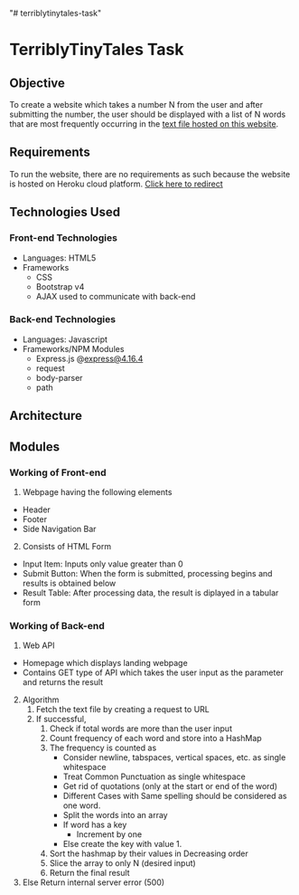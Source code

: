 "# terriblytinytales-task" 
# TerriblyTinyTales Task

## Objective

To create a website which takes a number N from the user and after submitting the number, the user should be displayed with a list of N words that are most frequently occurring in the [text file hosted on this website](https://terriblytinytales.com/test.txt).

## Requirements

To run the website, there are no requirements as such because the website is hosted on Heroku cloud platform. [Click here to redirect](https://terriblytinytalestask.herokuapp.com/)

## Technologies Used

### Front-end Technologies
* Languages: HTML5
* Frameworks
  * CSS
  * Bootstrap v4
  * AJAX used to communicate with back-end

### Back-end Technologies
* Languages: Javascript
* Frameworks/NPM Modules
  * Express.js @express@4.16.4
  * request
  * body-parser
  * path

## Architecture



## Modules

### Working of Front-end

1. Webpage having the following elements
  * Header
  * Footer
  * Side Navigation Bar

2. Consists of HTML Form
  * Input Item: Inputs only value greater than 0
  * Submit Button: When the form is submitted, processing begins and results is obtained below
  * Result Table: After processing data, the result is diplayed in a tabular form
  
### Working of Back-end

1. Web API
  * Homepage which displays landing webpage
  * Contains GET type of API which takes the user input as the parameter and returns the result
2. Algorithm
    1. Fetch the text file by creating a request to URL
    2. If successful, 
        1. Check if total words are more than the user input
        2. Count frequency of each word and store into a HashMap
        3. The frequency is counted as 
            * Consider newline, tabspaces, vertical spaces, etc. as single whitespace
            * Treat Common Punctuation as single whitespace
            * Get rid of quotations (only at the start or end of the word)
            * Different Cases with Same spelling should be considered as one word.
            * Split the words into an array
            * If word has a key
                * Increment by one
            * Else create the key with value 1.
        4. Sort the hashmap by their values in Decreasing order
        5. Slice the array to only N (desired input)
        6. Return the final result
  3. Else Return internal server error (500)
